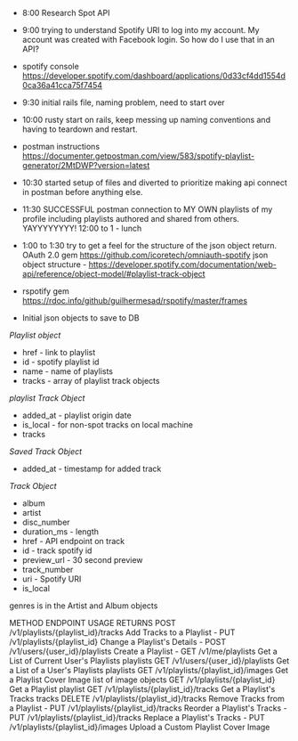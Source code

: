 * 8:00 Research Spot API
* 9:00 trying to understand Spotify URI to log into my account.  My account was created with Facebook login.  So how do I use that in an API?
* spotify console https://developer.spotify.com/dashboard/applications/0d33cf4dd1554d0ca36a41cca75f7454
* 9:30 initial rails file, naming problem, need to start over
* 10:00 rusty start on rails, keep messing up naming conventions and having to teardown and restart.
* postman instructions https://documenter.getpostman.com/view/583/spotify-playlist-generator/2MtDWP?version=latest
* 10:30 started setup of files and diverted to prioritize making api connect in postman before anything else.
* 11:30 SUCCESSFUL postman connection to MY OWN playlists of my profile including playlists authored and shared from others.  YAYYYYYYYY!
12:00 to 1 - lunch
* 1:00 to 1:30 try to get a feel for the structure of the json object return.
OAuth 2.0 gem https://github.com/icoretech/omniauth-spotify
json object structure - https://developer.spotify.com/documentation/web-api/reference/object-model/#playlist-track-object
* rspotify gem https://rdoc.info/github/guilhermesad/rspotify/master/frames



* Initial json objects to save to DB

*Playlist object*
* href - link to playlist
* id - spotify playlist id
* name - name of playlists
* tracks - array of playlist track objects

*playlist Track Object*
* added_at - playlist origin date
* is_local - for non-spot tracks on local machine
* tracks

*Saved Track Object*
* added_at - timestamp for added track

*Track Object*
* album
* artist
* disc_number
* duration_ms - length
* href - API endpoint on track
* id - track spotify id
* preview_url - 30 second preview
* track_number
* uri - Spotify URI
* is_local


genres is in the Artist and Album objects


METHOD	ENDPOINT	USAGE	RETURNS
POST	/v1/playlists/{playlist_id}/tracks	Add Tracks to a Playlist	-
PUT	/v1/playlists/{playlist_id}	Change a Playlist's Details	-
POST	/v1/users/{user_id}/playlists	Create a Playlist	-
GET	/v1/me/playlists	Get a List of Current User's Playlists	playlists
GET	/v1/users/{user_id}/playlists	Get a List of a User's Playlists	playlists
GET	/v1/playlists/{playlist_id}/images	Get a Playlist Cover Image	list of image objects
GET	/v1/playlists/{playlist_id}	Get a Playlist	playlist
GET	/v1/playlists/{playlist_id}/tracks	Get a Playlist's Tracks	tracks
DELETE	/v1/playlists/{playlist_id}/tracks	Remove Tracks from a Playlist	-
PUT	/v1/playlists/{playlist_id}/tracks	Reorder a Playlist's Tracks	-
PUT	/v1/playlists/{playlist_id}/tracks	Replace a Playlist's Tracks	-
PUT	/v1/playlists/{playlist_id}/images	Upload a Custom Playlist Cover Image
